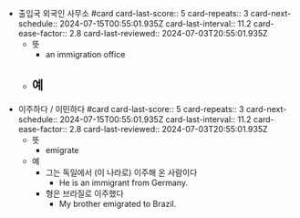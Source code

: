 - 출입국 외국인 사무소 #card
  card-last-score:: 5
  card-repeats:: 3
  card-next-schedule:: 2024-07-15T00:55:01.935Z
  card-last-interval:: 11.2
  card-ease-factor:: 2.8
  card-last-reviewed:: 2024-07-03T20:55:01.935Z
	- 뜻
		- an immigration office
	- 예
		-
- 이주하다 / 이민하다 #card
  card-last-score:: 5
  card-repeats:: 3
  card-next-schedule:: 2024-07-15T00:55:01.935Z
  card-last-interval:: 11.2
  card-ease-factor:: 2.8
  card-last-reviewed:: 2024-07-03T20:55:01.935Z
	- 뜻
		- emigrate
	- 예
		- 그는 독일에서 (이 나라로) 이주해 온 사람이다
			- He is an immigrant from Germany.
		- 형은 브라질로 이주했다
			- My brother emigrated to Brazil.